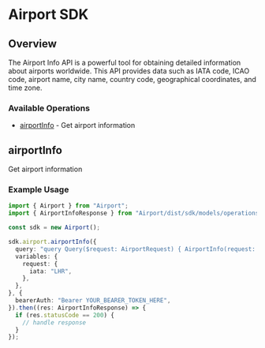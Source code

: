 # Airport SDK

## Overview

The Airport Info API is a powerful tool for obtaining detailed information about airports worldwide. This API provides data such as IATA code, ICAO code, airport name, city name, country code, geographical coordinates, and time zone.

### Available Operations

* [airportInfo](#airportinfo) - Get airport information

## airportInfo

Get airport information

### Example Usage

```typescript
import { Airport } from "Airport";
import { AirportInfoResponse } from "Airport/dist/sdk/models/operations";

const sdk = new Airport();

sdk.airport.airportInfo({
  query: "query Query($request: AirportRequest) { AirportInfo(request: $request) { result { city { iata_country_code iata_code id name } city_name iata_code iata_country_code icao_code id latitude longitude name time_zone } error { description } } }",
  variables: {
    request: {
      iata: "LHR",
    },
  },
}, {
  bearerAuth: "Bearer YOUR_BEARER_TOKEN_HERE",
}).then((res: AirportInfoResponse) => {
  if (res.statusCode == 200) {
    // handle response
  }
});
```
